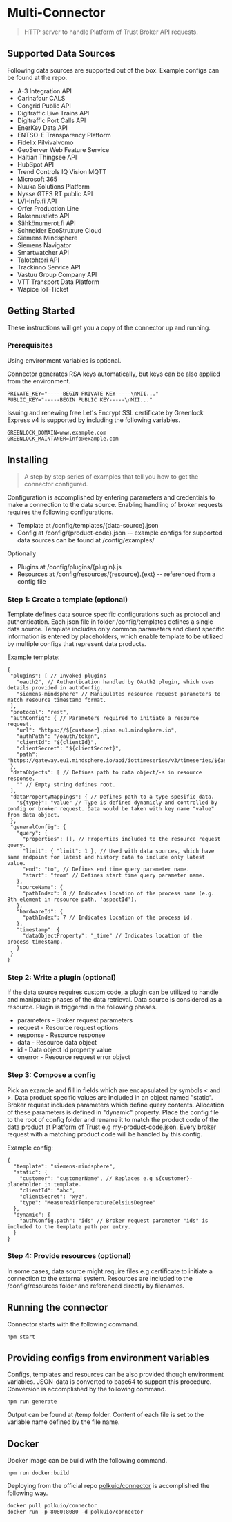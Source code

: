 # Multi-Connector

> HTTP server to handle Platform of Trust Broker API requests.

## Supported Data Sources

Following data sources are supported out of the box. Example configs can be found at the repo.

- A-3 Integration API
- Carinafour CALS
- Congrid Public API
- Digitraffic Live Trains API
- Digitraffic Port Calls API
- EnerKey Data API
- ENTSO-E Transparency Platform
- Fidelix Pilvivalvomo
- GeoServer Web Feature Service
- Haltian Thingsee API
- HubSpot API
- Trend Controls IQ Vision MQTT
- Microsoft 365
- Nuuka Solutions Platform
- Nysse GTFS RT public API
- LVI-Info.fi API
- Orfer Production Line
- Rakennustieto API
- Sähkönumerot.fi API
- Schneider EcoStruxure Cloud
- Siemens Mindsphere
- Siemens Navigator
- Smartwatcher API
- Talotohtori API
- Trackinno Service API
- Vastuu Group Company API
- VTT Transport Data Platform
- Wapice IoT-Ticket

## Getting Started

These instructions will get you a copy of the connector up and running.

### Prerequisites

Using environment variables is optional.

Connector generates RSA keys automatically, but keys can be also applied from the environment.
```
PRIVATE_KEY="-----BEGIN PRIVATE KEY-----\nMII..."
PUBLIC_KEY="-----BEGIN PUBLIC KEY-----\nMII..."
```

Issuing and renewing free Let's Encrypt SSL certificate by Greenlock Express v4 is supported by including the following variables.
```
GREENLOCK_DOMAIN=www.example.com
GREENLOCK_MAINTANER=info@example.com
```

## Installing

> A step by step series of examples that tell you how to get the connector configured.

Configuration is accomplished by entering parameters and credentials to make a connection to the data source. Enabling handling of broker requests requires the following configurations.

- Template at /config/templates/{data-source}.json
- Config at /config/{product-code}.json
-- example configs for supported data sources can be found at /config/examples/

Optionally

- Plugins at /config/plugins/{plugin}.js
- Resources at /config/resources/{resource}.{ext} -- referenced from a config file

### Step 1: Create a template (optional)

Template defines data source specific configurations such as protocol and authentication. Each json file in folder /config/templates defines a single data source. Template includes only common parameters and client specific information is entered by placeholders, which enable template to be utilized by multiple configs that represent data products.

Example template:
 ```
{
  "plugins": [ // Invoked plugins
    "oauth2", // Authentication handled by OAuth2 plugin, which uses details provided in authConfig.
    "siemens-mindsphere" // Manipulates resource request parameters to match resource timestamp format.
  ],
  "protocol": "rest",
  "authConfig": { // Parameters required to initiate a resource request.
    "url": "https://${customer}.piam.eu1.mindsphere.io",
    "authPath": "/oauth/token",
    "clientId": "${clientId}",
    "clientSecret": "${clientSecret}",
    "path": "https://gateway.eu1.mindsphere.io/api/iottimeseries/v3/timeseries/${assetId}/${aspectId}"
  },
  "dataObjects": [ // Defines path to data object/-s in resource response.
    "" // Empty string defines root.
  ],
  "dataPropertyMappings": { // Defines path to a type spesific data.
    "${type}": "value" // Type is defined dynamicly and controlled by config or broker request. Data would be taken with key name "value" from data object.
  },
  "generalConfig": {
    "query": {
      "properties": [], // Properties included to the resource request query.
      "limit": { "limit": 1 }, // Used with data sources, which have same endpoint for latest and history data to include only latest value.
      "end": "to", // Defines end time query parameter name.
      "start": "from" // Defines start time query parameter name.
    },
    "sourceName": {
      "pathIndex": 8 // Indicates location of the process name (e.g. 8th element in resource path, 'aspectId').
    },
    "hardwareId": {
      "pathIndex": 7 // Indicates location of the process id.
    },
    "timestamp": {
      "dataObjectProperty": "_time" // Indicates location of the process timestamp.
    }
  }
}
 ```

### Step 2: Write a plugin (optional)

If the data source requires custom code, a plugin can be utilized to handle and manipulate phases of the data retrieval. Data source is considered as a resource. Plugin is triggered in the following phases.

- parameters - Broker request parameters
- request - Resource request options
- response - Resource response
- data - Resource data object
- id - Data object id property value
- onerror - Resource request error object

### Step 3: Compose a config

Pick an example and fill in fields which are encapsulated by symbols < and >. Data product specific values are included in an object named "static". Broker request includes parameters which define query contents. Allocation of these parameters is defined in "dynamic" property. Place the config file to the root of config folder and rename it to match the product code of the data product at Platform of Trust e.g my-product-code.json. Every broker request with a matching product code will be handled by this config.

Example config:
```
{
  "template": "siemens-mindsphere",
  "static": {
    "customer": "customerName", // Replaces e.g ${customer}-placeholder in template.
    "clientId": "abc",
    "clientSecret": "xyz",
    "type": "MeasureAirTemperatureCelsiusDegree"
  },
  "dynamic": {
    "authConfig.path": "ids" // Broker request parameter "ids" is included to the template path per entry.
  }
}
```

### Step 4: Provide resources (optional)

In some cases, data source might require files e.g certificate to initiate a connection to the external system. Resources are included to the /config/resources folder and referenced directly by filenames.

## Running the connector

Connector starts with the following command.

```
npm start
```

## Providing configs from environment variables

Configs, templates and resources can be also provided though environment variables. JSON-data is converted to base64 to support this procedure. Conversion is accomplished by the following command.

```
npm run generate
```

Output can be found at /temp folder. Content of each file is set to the variable name defined by the file name.

## Docker

Docker image can be build with the following command.

```
npm run docker:build
```

Deploying from the official repo [polkuio/connector](https://hub.docker.com/r/polkuio/connector) is accomplished the following way.
```
docker pull polkuio/connector
docker run -p 8080:8080 -d polkuio/connector
```

